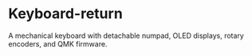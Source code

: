 # Keyboard-return
A mechanical keyboard with detachable numpad, OLED displays, rotary encoders, and QMK firmware. 
